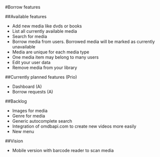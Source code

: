 #Borrow features 

##Available features
* Add new media like dvds or books
* List all currently available media
* Search for media
* Borrow media from users. Borrowed media will be marked as  currently unavailable
* Media are unique for each media type
* One media item may belong to many users
* Edit your user data
* Remove media from your library

##Currently planned features (Prio)
* Dashboard (A)
* Borrow requests (A)  

##Backlog
* Images for media
* Genre for media
* Generic autocomplete search
* Integration of omdbapi.com to create new videos more easily
* New menu

##Vision
* Mobile version with barcode reader to scan media
